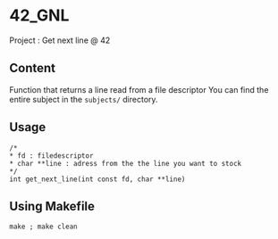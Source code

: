 # 42_GNL
Project : Get next line @ 42

## Content
Function that returns a line read from a file descriptor
You can find the entire subject in the `subjects/` directory.

## Usage
```
/*
* fd : filedescriptor
* char **line : adress from the the line you want to stock 
*/
int get_next_line(int const fd, char **line)
```

## Using Makefile
```
make ; make clean
```

